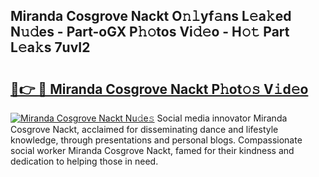 ## Miranda Cosgrove Nackt O𝚗𝚕yf𝚊ns L𝚎a𝚔ed N𝚞𝚍es - Part-oGX P𝚑𝚘tos Vi𝚍𝚎o - H𝚘𝚝 Part L𝚎a𝚔s 7uvI2

# <h2><a href="http://kf0shvp.oniu.top/?m=Miranda+Cosgrove+Nackt">🔗👉 🔴 Miranda Cosgrove Nackt P𝚑ot𝚘𝚜 V𝚒d𝚎o</a></h2>

[![Miranda Cosgrove Nackt Nu𝚍e𝚜](https://i.imgur.com/0qMVB7G.gif)](http://kf0shvp.oniu.top/?m=Miranda+Cosgrove+Nackt)
Social media innovator Miranda Cosgrove Nackt, acclaimed for disseminating dance and lifestyle knowledge, through presentations and personal blogs. Compassionate social worker Miranda Cosgrove Nackt, famed for their kindness and dedication to helping those in need.  
